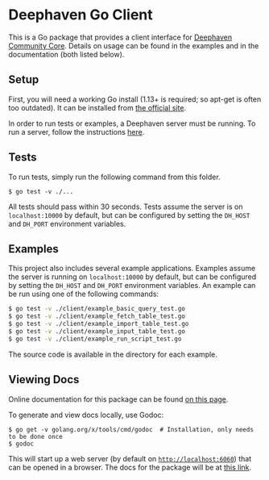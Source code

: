 # Deephaven Go Client

This is a Go package that provides a client interface for [Deephaven Community Core](https://github.com/deephaven/deephaven-core).
Details on usage can be found in the examples and in the documentation (both listed below).

## Setup

First, you will need a working Go install (1.13+ is required; so apt-get is often too outdated).
It can be installed from [the official site](https://go.dev/doc/install).

In order to run tests or examples, a Deephaven server must be running. 
To run a server, follow the instructions [here](https://github.com/deephaven/deephaven-core#run-deephaven).

## Tests

To run tests, simply run the following command from this folder.
```
$ go test -v ./...
```
All tests should pass within 30 seconds.
Tests assume the server is on `localhost:10000` by default, but can be configured by setting the `DH_HOST` and `DH_PORT` environment variables.

## Examples

This project also includes several example applications.
Examples assume the server is running on `localhost:10000` by default,
but can be configured by setting the `DH_HOST` and `DH_PORT` environment variables.
An example can be run using one of the following commands:
```bash
$ go test -v ./client/example_basic_query_test.go
$ go test -v ./client/example_fetch_table_test.go
$ go test -v ./client/example_import_table_test.go
$ go test -v ./client/example_input_table_test.go
$ go test -v ./client/example_run_script_test.go
```

The source code is available in the directory for each example.

## Viewing Docs

Online documentation for this package can be found [on this page](https://pkg.go.dev/github.com/deephaven/deephaven-core/go/).

To generate and view docs locally, use Godoc:
```
$ go get -v golang.org/x/tools/cmd/godoc  # Installation, only needs to be done once
$ godoc
```
This will start up a web server (by default on [`http://localhost:6060`](http://localhost:6060)) that can be opened in a browser.
The docs for the package will be at [this link](http://localhost:6060/pkg/github.com/deephaven/deephaven-core/go/pkg/client/).